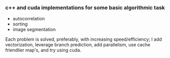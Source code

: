 ### c++ and cuda implementations for some basic algorithmic task

* autocorrelation
* sorting
* image segmentation

Each problem is solved, preferably, with increasing speed/efficiency; I add vectorization, leverage branch prediction, add parallelism, use cache friendlier map's, and try using cuda.
 

